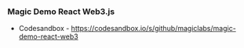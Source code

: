 ### Magic Demo React Web3.js

- Codesandbox - https://codesandbox.io/s/github/magiclabs/magic-demo-react-web3
